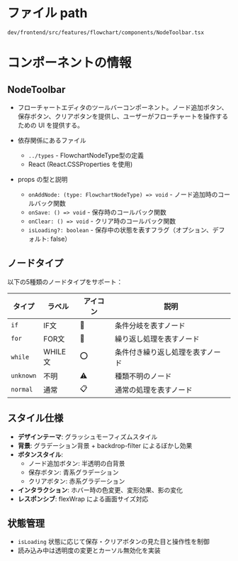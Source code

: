 # ファイル path

```
dev/frontend/src/features/flowchart/components/NodeToolbar.tsx
```

# コンポーネントの情報

## NodeToolbar

- フローチャートエディタのツールバーコンポーネント。ノード追加ボタン、保存ボタン、クリアボタンを提供し、ユーザーがフローチャートを操作するための UI を提供する。

- 依存関係にあるファイル
  - `../types` - FlowchartNodeType型の定義
  - React (React.CSSProperties を使用)

- props の型と説明
  - `onAddNode: (type: FlowchartNodeType) => void` - ノード追加時のコールバック関数
  - `onSave: () => void` - 保存時のコールバック関数
  - `onClear: () => void` - クリア時のコールバック関数
  - `isLoading?: boolean` - 保存中の状態を表すフラグ（オプション、デフォルト: false）

## ノードタイプ

以下の5種類のノードタイプをサポート：

| タイプ | ラベル | アイコン | 説明 |
|--------|--------|----------|------|
| `if` | IF文 | 💎 | 条件分岐を表すノード |
| `for` | FOR文 | 🔄 | 繰り返し処理を表すノード |
| `while` | WHILE文 | ⭕ | 条件付き繰り返し処理を表すノード |
| `unknown` | 不明 | ⚠️ | 種類不明のノード |
| `normal` | 通常 | 📋 | 通常の処理を表すノード |

## スタイル仕様

- **デザインテーマ**: グラッシュモーフィズムスタイル
- **背景**: グラデーション背景 + backdrop-filter によるぼかし効果
- **ボタンスタイル**: 
  - ノード追加ボタン: 半透明の白背景
  - 保存ボタン: 青系グラデーション
  - クリアボタン: 赤系グラデーション
- **インタラクション**: ホバー時の色変更、変形効果、影の変化
- **レスポンシブ**: flexWrap による画面サイズ対応

## 状態管理

- `isLoading` 状態に応じて保存・クリアボタンの見た目と操作性を制御
- 読み込み中は透明度の変更とカーソル無効化を実装